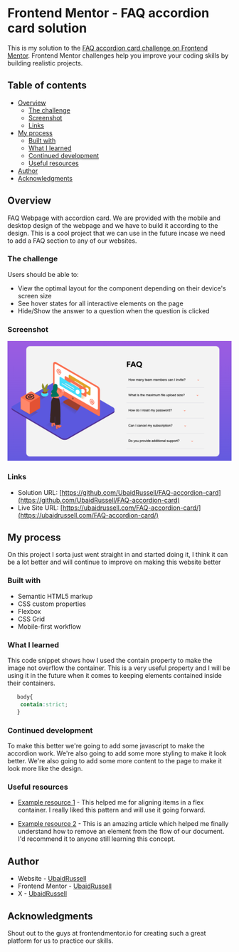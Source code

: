 # Frontend Mentor - FAQ accordion card solution

This is my solution to the [FAQ accordion card challenge on Frontend Mentor](https://www.frontendmentor.io/challenges/faq-accordion-card-XlyjD0Oam). Frontend Mentor challenges help you improve your coding skills by building realistic projects. 

## Table of contents

- [Overview](#overview)
  - [The challenge](#the-challenge)
  - [Screenshot](#screenshot)
  - [Links](#links)
- [My process](#my-process)
  - [Built with](#built-with)
  - [What I learned](#what-i-learned)
  - [Continued development](#continued-development)
  - [Useful resources](#useful-resources)
- [Author](#author)
- [Acknowledgments](#acknowledgments)


## Overview

FAQ Webpage with accordion card. We are provided with the mobile and desktop design of the webpage and we have to build it according to the design. This is a cool project that we can use in the future incase we need to add a FAQ section to any of our websites.

### The challenge

Users should be able to:

- View the optimal layout for the component depending on their device's screen size
- See hover states for all interactive elements on the page
- Hide/Show the answer to a question when the question is clicked

### Screenshot

![](./images/screenshot.png)

### Links

- Solution URL: [https://github.com/UbaidRussell/FAQ-accordion-card](https://github.com/UbaidRussell/FAQ-accordion-card)
- Live Site URL: [https://ubaidrussell.com/FAQ-accordion-card/](https://ubaidrussell.com/FAQ-accordion-card/)

## My process
On this project I sorta just went straight in and started doing it, I think it can be a lot better and will continue to improve on making this website better 

### Built with

- Semantic HTML5 markup
- CSS custom properties
- Flexbox
- CSS Grid
- Mobile-first workflow

### What I learned

This code snippet shows how I used the contain property to make the image not overflow the container. This is a very useful property and I will be using it in the future when it comes to keeping elements contained inside their containers.

```css
   body{
    contain:strict;
   }
```

### Continued development

To make this better we're going to add some javascript to make the accordion work. We're also going to add some more styling to make it look better. We're also going to add some more content to the page to make it look more like the design.

### Useful resources

- [Example resource 1](https://developer.mozilla.org/en-US/docs/Web/CSS/CSS_Flexible_Box_Layout/Aligning_Items_in_a_Flex_Container) -  This helped me for aligning items in a flex container. I really liked this pattern and will use it going forward.

- [Example resource 2](https://stackoverflow.com/questions/2993851/how-to-remove-an-element-from-the-flow) - This is an amazing article which helped me finally understand how to remove an element from the flow of our document. I'd recommend it to anyone still learning this concept.

## Author

- Website - [UbaidRussell](https://ubaidrussell.com/)
- Frontend Mentor - [UbaidRussell](https://www.frontendmentor.io/profile/UbaidRussell)
- X - [UbaidRussell](https://twitter.com/UbaidRussell)

## Acknowledgments
Shout out to the guys at frontendmentor.io for creating such a great platform for us to practice our skills.
